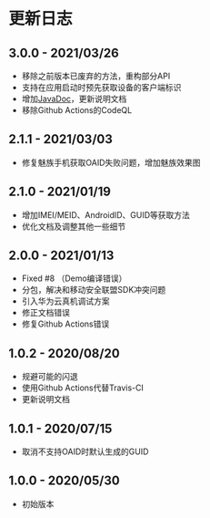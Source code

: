 # 更新日志

## 3.0.0 - 2021/03/26

- 移除之前版本已废弃的方法，重构部分API
- 支持在应用启动时预先获取设备的客户端标识
- 增加[JavaDoc](/javadoc/index.html)，更新说明文档
- 移除Github Actions的CodeQL

## 2.1.1 - 2021/03/03

- 修复魅族手机获取OAID失败问题，增加魅族效果图

## 2.1.0 - 2021/01/19

- 增加IMEI/MEID、AndroidID、GUID等获取方法
- 优化文档及调整其他一些细节

## 2.0.0 - 2021/01/13

- Fixed #8 （Demo编译错误）
- 分包，解决和移动安全联盟SDK冲突问题
- 引入华为云真机调试方案
- 修正文档错误
- 修复Github Actions错误

## 1.0.2 - 2020/08/20

- 规避可能的闪退
- 使用Github Actions代替Travis-CI
- 更新说明文档

## 1.0.1 - 2020/07/15

- 取消不支持OAID时默认生成的GUID

## 1.0.0 - 2020/05/30

- 初始版本

